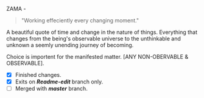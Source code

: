 ZAMA -
>"Working effeciently every changing moment." 

A beautiful quote of time and change in the nature of things.
Everything that changes from the being's observable universe to the unthinkable and unknown
a seemly unending journey of becoming.

Choice is importent for the manifested matter. [ANY NON-OBERVABLE & OBSERVABLE].

- [x] Finished changes.
- [x] Exits on **_Readme-edit_** branch only.
- [ ] Merged with **_master_** branch.
